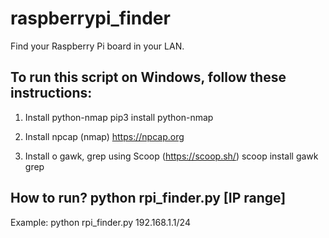 # raspberrypi_finder
Find your Raspberry Pi board in your LAN.

## To run this script on Windows, follow these instructions:
1) Install python-nmap
pip3 install python-nmap

2) Install npcap (nmap)
https://npcap.org

3) Install o gawk, grep using Scoop (https://scoop.sh/)
scoop install gawk grep

## How to run? python rpi_finder.py [IP range]

Example: python rpi_finder.py 192.168.1.1/24
